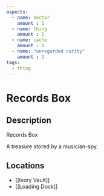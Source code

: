 ```yaml
---
aspects: 
  - name: nectar
    amount : 1
  - name: thing
    amount : 1
  - name: cache
    amount : 1
  - name: "unregarded rarity"
    amount : 1
tags:
  - thing
---
```


# Records Box

## Description
Records Box

A treasure stored by a musician-spy.
## Locations
- [[Ivory Vault]]
- [[Loading Dock]]